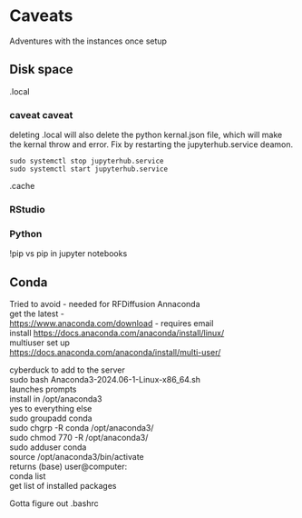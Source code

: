 # Caveats
Adventures with the instances once setup
## Disk space
.local  
### caveat caveat
deleting .local will also delete the python kernal.json file, which will make the kernal throw and error. Fix by restarting the jupyterhub.service deamon. 
```
sudo systemctl stop jupyterhub.service
sudo systemctl start jupyterhub.service
```
 
.cache
### RStudio
### Python
!pip vs pip in jupyter notebooks  
## Conda
Tried to avoid - needed for RFDiffusion
Annaconda  
get the latest -   
https://www.anaconda.com/download - requires email  
install https://docs.anaconda.com/anaconda/install/linux/  
multiuser set up  
https://docs.anaconda.com/anaconda/install/multi-user/  

cyberduck to add to the server  
sudo bash Anaconda3-2024.06-1-Linux-x86_64.sh  
launches prompts  
install in /opt/anaconda3  
yes to everything else  
sudo groupadd conda  
sudo chgrp -R conda /opt/anaconda3/  
sudo chmod 770 -R /opt/anaconda3/  
sudo adduser <username> conda    
source /opt/anaconda3/bin/activate  
returns (base) user@computer:  
conda list  
get list of installed packages  

Gotta figure out .bashrc



